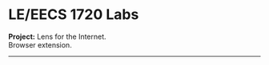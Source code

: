 # LE/EECS 1720 Labs <br>
<p>
<b>Project:</b> Lens for the Internet. <br>
  Browser extension.
</p>
<hr>



